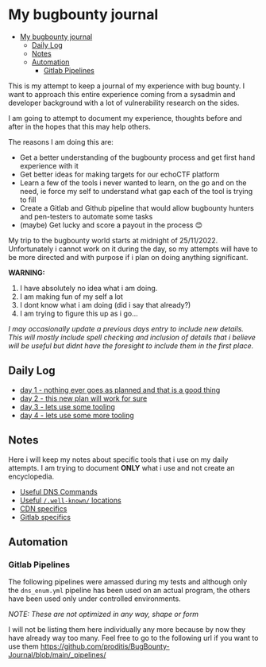 # My bugbounty journal
- [My bugbounty journal](#my-bugbounty-journal)
  - [Daily Log](#daily-log)
  - [Notes](#notes)
  - [Automation](#automation)
    - [Gitlab Pipelines](#gitlab-pipelines)

This is my attempt to keep a journal of my experience with bug bounty. I want to approach this entire experience coming from a sysadmin and developer background with a lot of vulnerability research on the sides.

I am going to attempt to document my experience, thoughts before and after in the hopes that this may help others.

The reasons I am doing this are:
* Get a better understanding of the bugbounty process and get first hand experience with it
* Get better ideas for making targets for our echoCTF platform
* Learn a few of the tools i never wanted to learn, on the go and on the need, ie force my self to understand what gap each of the tool is trying to fill
* Create a Gitlab and Github pipeline that would allow bugbounty hunters and pen-testers to automate some tasks
* (maybe) Get lucky and score a payout in the process 😊

My trip to the bugbounty world starts at midnight of 25/11/2022. Unfortunately i cannot work on it during the day, so my attempts will have to be more directed and with purpose if i plan on doing anything significant.

**WARNING:**

1. I have absolutely no idea what i am doing.
2. I am making fun of my self a lot
3. I dont know what i am doing (did i say that already?)
4. I am trying to figure this up as i go...

_I may occasionally update a previous days entry to include new details. This will mostly include spell checking and inclusion of details that i believe will be useful but didnt have the foresight to include them in the first place._

## Daily Log
* [day 1 - nothing ever goes as planned and that is a good thing](docs/day1.md)
* [day 2 - this new plan will work for sure](docs/day2.md)
* [day 3 - lets use some tooling](docs/day3.md)
* [day 4 - lets use some more tooling](docs/day4.md)

## Notes
Here i will keep my notes about specific tools that i use on my daily attempts. I am trying to document **ONLY** what i use and not create an encyclopedia.

* [Useful DNS Commands](notes/dns.md)
* [Useful `/.well-known/` locations](notes/well-known.md)
* [CDN specifics](notes/cdn.md)
* [Gitlab specifics](notes/gitlab.md)


## Automation

### Gitlab Pipelines
The following pipelines were amassed during my tests and although only the `dns_enum.yml` pipeline has been used on an actual program, the others have been used only under controlled environments.

_NOTE: These are not optimized in any way, shape or form_

I will not be listing them here individually any more because by now they have already way too many. Feel free to go to the following url if you want to use them https://github.com/proditis/BugBounty-Journal/blob/main/_pipelines/